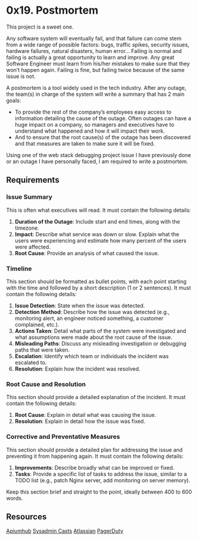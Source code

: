 # 0x19. Postmortem

This project is a sweet one.

Any software system will eventually fail, and that failure can come stem from a wide range of possible factors: bugs, traffic spikes, security issues, hardware failures, natural disasters, human error… Failing is normal and failing is actually a great opportunity to learn and improve. Any great Software Engineer must learn from his/her mistakes to make sure that they won’t happen again. Failing is fine, but failing twice because of the same issue is not.

A postmortem is a tool widely used in the tech industry. After any outage, the team(s) in charge of the system will write a summary that has 2 main goals:

- To provide the rest of the company’s employees easy access to information detailing the cause of the outage. Often outages can have a huge impact on a company, so managers and executives have to understand what happened and how it will impact their work.
- And to ensure that the root cause(s) of the outage has been discovered and that measures are taken to make sure it will be fixed.

Using one of the web stack debugging project issue I have previously done or an outage I have personally faced, I am required to write a postmortem.

## Requirements

### Issue Summary

This is often what executives will read. It must contain the following details:

1. **Duration of the Outage**: Include start and end times, along with the timezone.
2. **Impact**: Describe what service was down or slow. Explain what the users were experiencing and estimate how many percent of the users were affected.
3. **Root Cause**: Provide an analysis of what caused the issue.

### Timeline

This section should be formatted as bullet points, with each point starting with the time and followed by a short description (1 or 2 sentences). It must contain the following details:

1. **Issue Detection**: State when the issue was detected.
2. **Detection Method**: Describe how the issue was detected (e.g., monitoring alert, an engineer noticed something, a customer complained, etc.).
3. **Actions Taken**: Detail what parts of the system were investigated and what assumptions were made about the root cause of the issue.
4. **Misleading Paths**: Discuss any misleading investigation or debugging paths that were taken.
5. **Escalation**: Identify which team or individuals the incident was escalated to.
6. **Resolution**: Explain how the incident was resolved.

### Root Cause and Resolution

This section should provide a detailed explanation of the incident. It must contain the following details:

1. **Root Cause**: Explain in detail what was causing the issue.
2. **Resolution**: Explain in detail how the issue was fixed.

### Corrective and Preventative Measures

This section should provide a detailed plan for addressing the issue and preventing it from happening again. It must contain the following details:

1. **Improvements**: Describe broadly what can be improved or fixed.
2. **Tasks**: Provide a specific list of tasks to address the issue, similar to a TODO list (e.g., patch Nginx server, add monitoring on server memory).

Keep this section brief and straight to the point, ideally between 400 to 600 words.

## Resources

[Apiumhub](https://apiumhub.com/tech-blog-barcelona/software-development-project-postmortem/)
[Sysadmin Casts](https://sysadmincasts.com/episodes/20-how-to-write-an-incident-report-postmortem)
[Atlassian](https://www.atlassian.com/incident-management/postmortem)
[PagerDuty](https://www.pagerduty.com/resources/learn/incident-postmortem/)